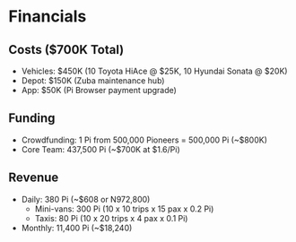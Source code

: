 # Financials
## Costs ($700K Total)
- Vehicles: $450K (10 Toyota HiAce @ $25K, 10 Hyundai Sonata @ $20K)
- Depot: $150K (Zuba maintenance hub)
- App: $50K (Pi Browser payment upgrade)

## Funding
- Crowdfunding: 1 Pi from 500,000 Pioneers = 500,000 Pi (~$800K)
- Core Team: 437,500 Pi (~$700K at $1.6/Pi)

## Revenue
- Daily: 380 Pi (~$608 or N972,800)  
  - Mini-vans: 300 Pi (10 x 10 trips x 15 pax x 0.2 Pi)  
  - Taxis: 80 Pi (10 x 20 trips x 4 pax x 0.1 Pi)  
- Monthly: 11,400 Pi (~$18,240)
